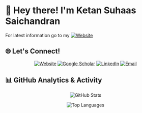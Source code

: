 # 👋 Hey there! I'm Ketan Suhaas Saichandran

For latest information go to my [![Website](https://img.shields.io/badge/Website-ketansuhaas.github.io-blue)](https://ketansuhaas.github.io/webpage/)

## 🌐 **Let's Connect!**
<div align="center">

[![Website](https://img.shields.io/badge/Website-ketansuhaas.github.io-blue)](https://ketansuhaas.github.io/webpage/)
[![Google Scholar](https://img.shields.io/badge/Google%20Scholar-Publications-green)](https://scholar.google.com/citations?user=yht46y4AAAAJ&hl=en)
[![LinkedIn](https://img.shields.io/badge/LinkedIn-Profile-blue)](https://www.linkedin.com/in/ketan-suhaas-saichandran-050638245/)
[![Email](https://img.shields.io/badge/Email-ketansuhaas%40gmail.com-red)](mailto:ketansuhaas@gmail.com)

</div>


## 📊 **GitHub Analytics & Activity**


<div align="center">

![GitHub Stats](https://github-readme-stats.vercel.app/api?username=Ketansuhaas&show_icons=true&theme=default&hide_border=true)

![Top Languages](https://github-readme-stats.vercel.app/api/top-langs/?username=Ketansuhaas&layout=compact&theme=default&hide_border=true)

</div>


